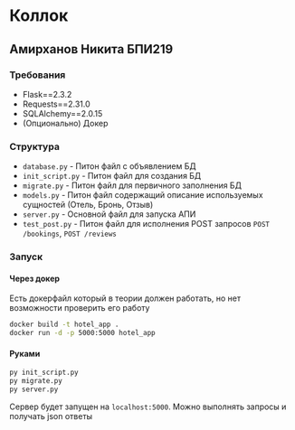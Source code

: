# Коллок
## Амирханов Никита БПИ219

### Требования
 - Flask==2.3.2
 - Requests==2.31.0
 - SQLAlchemy==2.0.15
 - (Опционально) Докер

### Структура
 - `database.py` - Питон файл с объявлением БД
 - `init_script.py` - Питон файл для создания БД
 - `migrate.py` - Питон файл для первичного заполнения БД
 - `models.py` - Питон файл содержащий описание используемых сущностей (Отель, Бронь, Отзыв)
 - `server.py` - Основной файл для запуска АПИ
 - `test_post.py` - Питон файл для исполнения POST запросов `POST /bookings`, `POST /reviews`
### Запуск
#### Через докер
Есть докерфайл который в теории должен работать, но нет возможности проверить его работу
```sh
docker build -t hotel_app .
docker run -d -p 5000:5000 hotel_app
```
#### Руками
```sh
py init_script.py
py migrate.py
py server.py
```
Сервер будет запущен на `localhost:5000`. Можно выполнять запросы и получать json ответы
